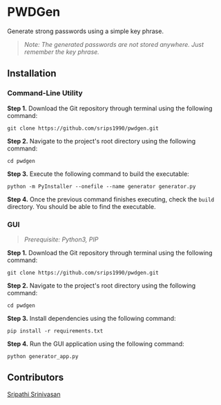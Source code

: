 # PWDGen


Generate strong passwords using a simple key phrase.
> _Note: The generated passwords are not stored anywhere. Just remember the key phrase._ 

## Installation

### Command-Line Utility

**Step 1.**  Download the Git repository through terminal using the following command:

`git clone https://github.com/srips1990/pwdgen.git`

**Step 2.**  Navigate to the project's root directory using the following command:

`cd pwdgen`

**Step 3.** Execute the following command to build the executable:

`python -m PyInstaller --onefile --name generator generator.py`

**Step 4.** Once the previous command finishes executing, check the `build` directory. 
You should be able to find the executable.


### GUI

> _Prerequisite: Python3, PIP_

**Step 1.**  Download the Git repository through terminal using the following command:

`git clone https://github.com/srips1990/pwdgen.git`

**Step 2.**  Navigate to the project's root directory using the following command:

`cd pwdgen`

**Step 3.**  Install dependencies using the following command:

`pip install -r requirements.txt`

**Step 4.** Run the GUI application using the following command:

`python generator_app.py`


## Contributors

[Sripathi Srinivasan](https://sripathi.co.in)